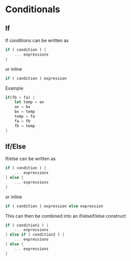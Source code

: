 # Conditionals

## If

If conditions can be written as

```rust
if ( condition ) {
    ... expressions
}
```
or inline

```rust
if ( condition ) expression
```

Example

```rust
if(fb > fa) {
    let temp = ax
    ax = bx
    bx = temp
    temp = fa
    fa = fb
    fb = temp
}
```

## If/Else

If/else can be written as

```rust
if ( condition ) {
    ... expressions
} else {
    ... expressions
}
```
or inline

```rust
if ( condition ) expression else expression
```

This can then be combined into an if/elseif/else construct

```rust
if ( condition1 ) {
    ... expressions
} else if ( condition2 ) {
    ... expressions
} else {
    ... expressions
}
```